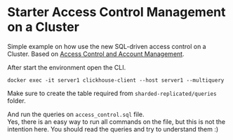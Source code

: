 # Starter Access Control Management on a Cluster

Simple example on how use the new SQL-driven access control on a Cluster. Based on [Access Control and Account Management](https://clickhouse.com/docs/en/operations/access-rights/).

After start the environment open the CLI.
```
docker exec -it server1 clickhouse-client --host server1 --multiquery
```

Make sure to create the table required from `sharded-replicated/queries` folder.

And run the queries on `access_control.sql` file.  
Yes, there is an easy way to run all commands on the file, but this is not the intention here. You should read the queries and try to understand them :)